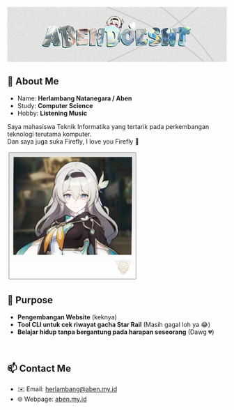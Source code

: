 <p style="align: center">
  <img src="Firefly-Banner.png">
</p>

## 👋 About Me
- Name: **Herlambang Natanegara / Aben**
- Study: **Computer Science**
- Hobby: **Listening Music**

Saya mahasiswa Teknik Informatika yang tertarik pada perkembangan teknologi terutama komputer.<br>
Dan saya juga suka Firefly, I love you Firefly 🤍

<img src="latest.png" width="300">

<br>

## 🧠 Purpose
- **Pengembangan Website** (keknya)
- **Tool CLI untuk cek riwayat gacha Star Rail** (Masih gagal loh ya 😂)
- **Belajar hidup tanpa bergantung pada harapan seseorang** (Dawg 💔)

<br>

## 📫 Contact Me
- ✉️ Email: herlambang@aben.my.id
- 🌐 Webpage: [aben.my.id](https://aben.my.id)
